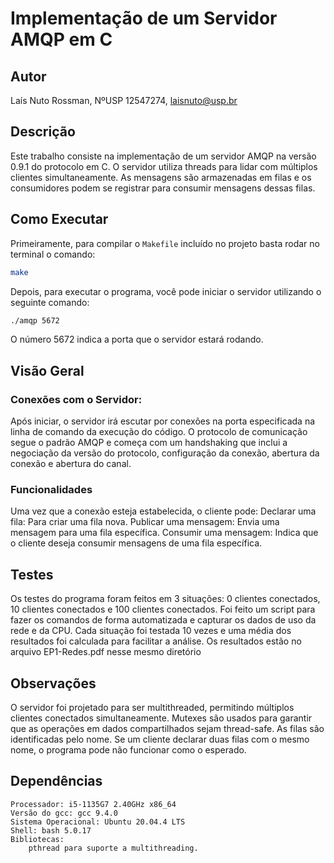 # Implementação de um Servidor AMQP em C

## Autor

Laís Nuto Rossman, NºUSP 12547274, laisnuto@usp.br

## Descrição

Este trabalho consiste na implementação de um servidor AMQP na versão 0.9.1 do protocolo em C. O servidor utiliza threads para lidar com múltiplos clientes simultaneamente. As mensagens são armazenadas em filas e os consumidores podem se registrar para consumir mensagens dessas filas.

## Como Executar

Primeiramente, para compilar o `Makefile` incluído no projeto basta rodar no terminal o comando:

```sh
make
```
Depois, para executar o programa, você pode iniciar o servidor utilizando o seguinte comando:

```sh
./amqp 5672
```

O número 5672 indica a porta que o servidor estará rodando.


## Visão Geral

### Conexões com o Servidor:
Após iniciar, o servidor irá escutar por conexões na porta especificada na linha de comando da execução do código. O protocolo de comunicação segue o padrão AMQP e começa com um handshaking que inclui a negociação da versão do protocolo, configuração da conexão, abertura da conexão e abertura do canal.

### Funcionalidades
Uma vez que a conexão esteja estabelecida, o cliente pode:
Declarar uma fila: Para criar uma fila nova.
Publicar uma mensagem: Envia uma mensagem para uma fila específica.
Consumir uma mensagem: Indica que o cliente deseja consumir mensagens de uma fila específica.

## Testes

Os testes do programa foram feitos em 3 situações: 0 clientes conectados, 10 clientes conectados e 100 clientes conectados. Foi feito um script para fazer os comandos de forma automatizada e capturar os dados de uso da rede e da CPU. Cada situação foi testada 10 vezes e uma média dos resultados foi calculada para facilitar a análise. Os resultados estão no arquivo EP1-Redes.pdf nesse mesmo diretório

## Observações

O servidor foi projetado para ser multithreaded, permitindo múltiplos clientes conectados simultaneamente.
Mutexes são usados para garantir que as operações em dados compartilhados sejam thread-safe.
As filas são identificadas pelo nome. Se um cliente declarar duas filas com o mesmo nome, o programa pode não funcionar como o esperado.

## Dependências

    Processador: i5-1135G7 2.40GHz x86_64
    Versão do gcc: gcc 9.4.0
    Sistema Operacional: Ubuntu 20.04.4 LTS
    Shell: bash 5.0.17
    Bibliotecas:
        pthread para suporte a multithreading.